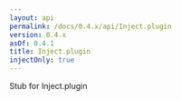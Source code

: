 ```yaml
---
layout: api
permalink: /docs/0.4.x/api/Inject.plugin
version: 0.4.x
asOf: 0.4.1
title: Inject.plugin
injectOnly: true
---
```

Stub for Inject.plugin